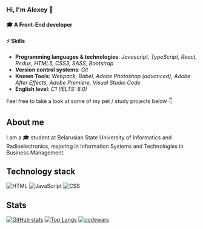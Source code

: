 ### Hi, I'm Alexey 👋
#### 🎓 A Front-End developer
 
#### ⚡ Skills
- **Programming languages & technologies**: *Javascript, TypeScript, React, Redux, HTML5, CSS3, SASS, Bootstrap*
- **Version control systems**: *Git*
- **Known Tools**: *Webpack, Babel, Adobe Photoshop (advanced), Adobe After Effects, Adobe Premiere, Visual Studio Code*
- **English level**: *C1 (IELTS: 8.0)*

Feel free to take a look at some of my pet / study projects below 👇
 
## About me
I am a 🎓 student at Belarusian State University of Informatics and Radioelectronics, majoring in Information Systems and Technologies in Business Management.
##  Technology stack
![HTML](https://img.shields.io/badge/HTML-%23E34F26.svg?style=for-the-badge&logo=html5&logoColor=white) ![JavaScript](https://img.shields.io/badge/JavaScript-%23F7DF1E.svg?style=for-the-badge&logo=javascript&logoColor=black) ![CSS](https://img.shields.io/badge/css3-%1572B6.svg?style=for-the-badge&logo=css3&logoColor=white)
## Stats
[![GitHub stats](https://github-readme-stats.vercel.app/api?username=lesik2&hide=issues,contribs)](https://github.com/anuraghazra/github-readme-stats) [![Top Langs](https://github-readme-stats.vercel.app/api/top-langs/?username=lesik2&layout=compact)](https://github.com/anuraghazra/github-readme-stats)
[![codewars](https://www.codewars.com/users/rsschool_ad79e76b445f90a0/badges/large)](https://www.codewars.com/users/rsschool_ad79e76b445f90a0)   
